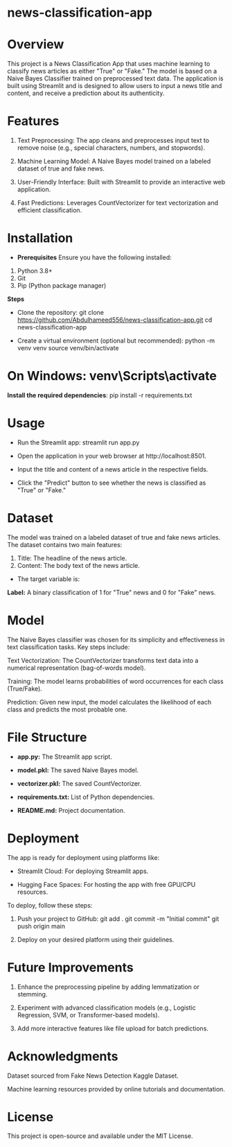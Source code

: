# news-classification-app

Overview
=

This project is a News Classification App that uses machine learning to classify news articles as either "True" or "Fake." The model is based on a Naive Bayes Classifier trained on preprocessed text data. The application is built using Streamlit and is designed to allow users to input a news title and content, and receive a prediction about its authenticity.

Features
=

1. Text Preprocessing: The app cleans and preprocesses input text to remove noise (e.g., special characters, numbers, and stopwords).

2. Machine Learning Model: A Naive Bayes model trained on a labeled dataset of true and fake news.

3. User-Friendly Interface: Built with Streamlit to provide an interactive web application.

4. Fast Predictions: Leverages CountVectorizer for text vectorization and efficient classification.

Installation
=

- **Prerequisites**
Ensure you have the following installed:
1. Python 3.8+
2. Git
3. Pip (Python package manager)

**Steps**

- Clone the repository: git clone https://github.com/Abdulhameed556/news-classification-app.git
cd news-classification-app

- Create a virtual environment (optional but recommended): python -m venv venv
source venv/bin/activate
# On Windows: venv\Scripts\activate

**Install the required dependencies**: pip install -r requirements.txt

Usage
=

- Run the Streamlit app: streamlit run app.py

- Open the application in your web browser at http://localhost:8501.

- Input the title and content of a news article in the respective fields.

- Click the "Predict" button to see whether the news is classified as "True" or "Fake."

Dataset
=

The model was trained on a labeled dataset of true and fake news articles. The dataset contains two main features:
1. Title: The headline of the news article.
2.  Content: The body text of the news article.

- The target variable is:

**Label:** A binary classification of 1 for "True" news and 0 for "Fake" news.

Model
=

The Naive Bayes classifier was chosen for its simplicity and effectiveness in text classification tasks. Key steps include:

Text Vectorization: The CountVectorizer transforms text data into a numerical representation (bag-of-words model).

Training: The model learns probabilities of word occurrences for each class (True/Fake).

Prediction: Given new input, the model calculates the likelihood of each class and predicts the most probable one.

File Structure
=

- **app.py:** The Streamlit app script.

- **model.pkl:** The saved Naive Bayes model.

- **vectorizer.pkl:** The saved CountVectorizer.

- **requirements.txt:** List of Python dependencies.

- **README.md:** Project documentation.

Deployment
=

The app is ready for deployment using platforms like:

- Streamlit Cloud: For deploying Streamlit apps.

- Hugging Face Spaces: For hosting the app with free GPU/CPU resources.

To deploy, follow these steps:

1. Push your project to GitHub:
git add .
git commit -m "Initial commit"
git push origin main

2. Deploy on your desired platform using their guidelines.

# Future Improvements

1. Enhance the preprocessing pipeline by adding lemmatization or stemming.

2. Experiment with advanced classification models (e.g., Logistic Regression, SVM, or Transformer-based models).

3. Add more interactive features like file upload for batch predictions.

# Acknowledgments

Dataset sourced from Fake News Detection Kaggle Dataset.

Machine learning resources provided by online tutorials and documentation.

# License

This project is open-source and available under the MIT License.

